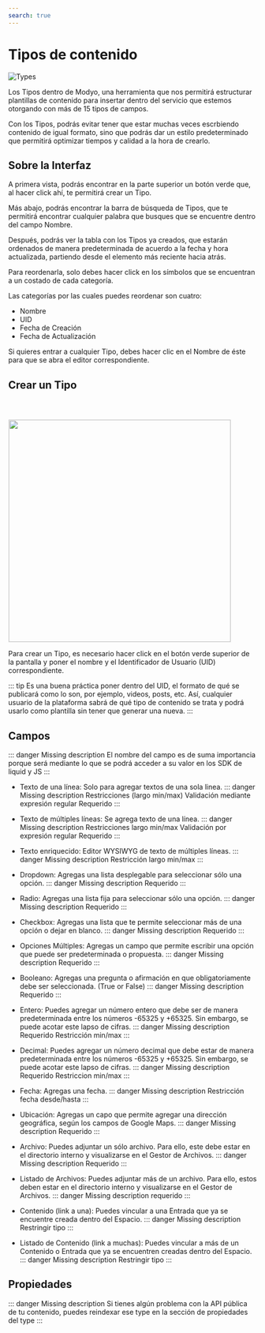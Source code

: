 ```yaml
---
search: true
---
```


# Tipos de contenido

![Types](/assets/img/content/types/types.jpg)

Los Tipos dentro de Modyo, una herramienta que nos permitirá estructurar plantillas de contenido para insertar dentro del servicio que estemos otorgando con más de 15 tipos de campos.

Con los Tipos, podrás evitar tener que estar muchas veces escrbiendo contenido de igual formato, sino que podrás dar un estilo predeterminado que permitirá optimizar tiempos y calidad a la hora de crearlo.

## Sobre la Interfaz

A primera vista, podrás encontrar en la parte superior un botón verde que, al hacer click ahí, te permitirá crear un Tipo.

Más abajo, podrás encontrar la barra de búsqueda de Tipos, que te permitirá encontrar cualquier palabra que busques que se encuentre dentro del campo Nombre.

Después, podrás ver la tabla con los Tipos ya creados, que estarán ordenados de manera predeterminada de acuerdo a la fecha y hora actualizada, partiendo desde el elemento más reciente hacia atrás.

Para reordenarla, solo debes hacer click en los símbolos que se encuentran a un costado de cada categoría.

Las categorías por las cuales puedes reordenar son cuatro:

- Nombre
- UID
- Fecha de Creación
- Fecha de Actualización

Si quieres entrar a cualquier Tipo, debes hacer clic en el Nombre de éste para que se abra el editor correspondiente.

## Crear un Tipo

<img src="/assets/img/content/types/new-type.jpg" style="border: 1px solid #EEE; margin-top: 40px" width="450">

Para crear un Tipo, es necesario hacer click en el botón verde superior de la pantalla y poner el nombre y el Identificador de Usuario (UID) correspondiente.

::: tip
Es una buena práctica poner dentro del UID, el formato de qué se publicará como lo son, por ejemplo, videos, posts, etc. Así, cualquier usuario de la plataforma sabrá de qué tipo de contenido se trata y podrá usarlo como plantilla sin tener que generar una nueva.
:::

## Campos

::: danger
Missing description
El nombre del campo es de suma importancia porque será mediante lo que se podrá acceder a su valor en los SDK de liquid y JS
:::

- Texto de una línea: Solo para agregar textos de una sola linea.
::: danger
Missing description
Restricciones (largo min/max)
Validación mediante expresión regular
Requerido
:::

- Texto de múltiples líneas: Se agrega texto de una línea.
::: danger
Missing description
Restricciones largo min/max
Validación por expresión regular
Requerido
:::

- Texto enriquecido: Editor WYSIWYG de texto de múltiples líneas.
::: danger
Missing description
Restricción largo min/max
:::

- Dropdown: Agregas una lista desplegable para seleccionar sólo una opción.
::: danger
Missing description
Requerido
:::

- Radio: Agregas una lista fija para seleccionar sólo una opción.
::: danger
Missing description
Requerido
:::

- Checkbox: Agregas una lista que te permite seleccionar más de una opción o dejar en blanco.
::: danger
Missing description
Requerido
:::

- Opciones Múltiples: Agregas un campo que permite escribir una opción que puede ser predeterminada o propuesta.
::: danger
Missing description
Requerido
:::

- Booleano: Agregas una pregunta o afirmación en que obligatoriamente debe ser seleccionada. (True or False)
::: danger
Missing description
Requerido
:::

- Entero: Puedes agregar un número entero que debe ser de manera predeterminada entre los números -65325 y +65325. Sin embargo, se puede acotar este lapso de cifras.
::: danger
Missing description
Requerido
Restricción min/max
:::

- Decimal: Puedes agregar un número decimal que debe estar de manera predeterminada entre los números -65325 y +65325. Sin embargo, se puede acotar este lapso de cifras.
::: danger
Missing description
Requerido
Restriccion min/max
:::

- Fecha: Agregas una fecha.
::: danger
Missing description
Restricción fecha desde/hasta
:::

- Ubicación: Agregas un capo que permite agregar una dirección geográfica, según los campos de Google Maps.
::: danger
Missing description
Requerido
:::

- Archivo: Puedes adjuntar un sólo archivo. Para ello, este debe estar en el directorio interno y visualizarse en el Gestor de Archivos.
::: danger
Missing description
Requerido
:::

- Listado de Archivos: Puedes adjuntar más de un archivo. Para ello, estos deben estar en el directorio interno y visualizarse en el Gestor de Archivos.
::: danger
Missing description
requerido
:::

- Contenido (link a una): Puedes vincular a una Entrada que ya se encuentre creada dentro del Espacio.
::: danger
Missing description
Restringir tipo
:::

- Listado de Contenido (link a muchas): Puedes vincular a más de un Contenido o Entrada que ya se encuentren creadas dentro del Espacio.
::: danger
Missing description
Restringir tipo
:::

## Propiedades

::: danger
Missing description
Si tienes algún problema con la API pública de tu contenido, puedes reindexar ese type en la sección de propiedades del type
:::